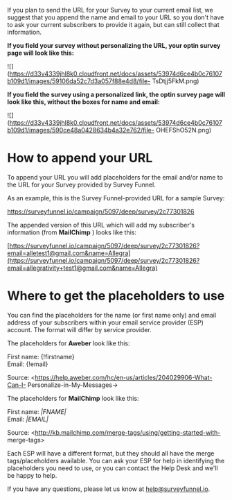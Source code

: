 If you plan to send the URL for your Survey to your current email list, we
suggest that you append the name and email to your URL so you don't have to
ask your current subscribers to provide it again, but can still collect that
information.

**If you field your survey without personalizing the URL, your optin survey
page will look like this:**

![](https://d33v4339jhl8k0.cloudfront.net/docs/assets/53974d6ce4b0c76107b109d1/images/59106da52c7d3a057f88e4d8/file-
TsDtjj5FkM.png)

**If you field the survey using a personalized link, the optin survey page
will look like this, without the boxes for name and email:**

![](https://d33v4339jhl8k0.cloudfront.net/docs/assets/53974d6ce4b0c76107b109d1/images/590ce48a0428634b4a32e762/file-
OHEFShO52N.png)

# How to append your URL

To append your URL you will add placeholders for the email and/or name to the
URL for your Survey provided by Survey Funnel.

As an example, this is the Survey Funnel-provided URL for a sample Survey:

[](https://surveyfunnel.io/campaign/13159/deep/survey/2494e3925e)

<https://surveyfunnel.io/campaign/5097/deep/survey/2c77301826>

The appended version of this URL which will add my subscriber's information
(from **MailChimp** ) looks like this:

[https://surveyfunnel.io/campaign/5097/deep/survey/2c77301826?email=alletest1@gmail.com&name=Allegra](https://surveyfunnel.io/campaign/5097/deep/survey/2c77301826?email=allegrativity+test1@gmail.com&name=Allegra)

#  Where to get the placeholders to use

You can find the placeholders for the name (or first name only) and email
address of your subscribers within your email service provider (ESP) account.
The format will differ by service provider.

The placeholders for **Aweber** look like this:

First name:  {!firstname}  
Email:  {!email}

Source:   <https://help.aweber.com/hc/en-us/articles/204029906-What-Can-I-
Personalize-in-My-Messages->

The placeholders for **MailChimp** look like this:

First name:  *|FNAME|*  
Email:  *|EMAIL|*

Source:   <http://kb.mailchimp.com/merge-tags/using/getting-started-with-
merge-tags>

Each ESP will have a different format, but they should all have the merge
tags/placeholders available. You can ask your ESP for help in identifying the
placeholders you need to use, or you can contact the Help Desk and we'll be
happy to help.

If you have any questions, please let us know at
[help@surveyfunnel.io](mailto:mailto:help@surveyfunnel.io).

